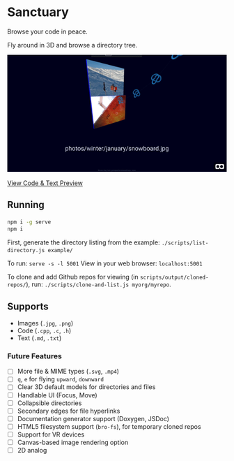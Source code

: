# Sanctuary

Browse your code in peace.

Fly around in 3D and browse a directory tree.

![Directories & Images Preview](example-file-browser.gif)

[View Code & Text Preview](example-text.png)

## Running

```bash
npm i -g serve
npm i
```

First, generate the directory listing from the example: `./scripts/list-directory.js example/`

To run: `serve -s -l 5001`
View in your web browser: `localhost:5001`

To clone and add Github repos for viewing (in `scripts/output/cloned-repos/`), run: `./scripts/clone-and-list.js myorg/myrepo`.

## Supports

- Images (`.jpg`, `.png`)
- Code (`.cpp`, `.c`, `.h`)
- Text (`.md`, `.txt`)

### Future Features

- [ ] More file & MIME types (`.svg`, `.mp4`)
- [ ] `q`, `e` for flying `upward`, `downward`
- [ ] Clear 3D default models for directories and files
- [ ] Handlable UI (Focus, Move)
- [ ] Collapsible directories
- [ ] Secondary edges for file hyperlinks
- [ ] Documentation generator support (Doxygen, JSDoc)
- [ ] HTML5 filesystem support (`bro-fs`), for temporary cloned repos
- [ ] Support for VR devices
- [ ] Canvas-based image rendering option
- [ ] 2D analog
